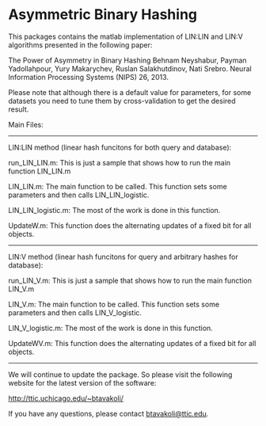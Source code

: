 Asymmetric Binary Hashing
========
This packages contains the matlab implementation of LIN:LIN and LIN:V algorithms presented
in the following paper:

The Power of Asymmetry in Binary Hashing
Behnam Neyshabur, Payman Yadollahpour, Yury Makarychev, Ruslan Salakhutdinov, Nati Srebro.
Neural Information Processing Systems (NIPS) 26, 2013.

Please note that although there is a default value for parameters, for
some datasets you need to tune them by cross-validation to get the desired result.

Main Files:
**************

LIN:LIN method (linear hash funcitons for both query and database):

  run_LIN_LIN.m: This is just a sample that shows how to run the main function LIN_LIN.m

  LIN_LIN.m: The main function to be called. This function sets some parameters and then calls LIN_LIN_logistic.

  LIN_LIN_logistic.m: The most of the work is done in this function.

  UpdateW.m: This function does the alternating updates of a fixed bit for all objects.

**************

LIN:V method (linear hash funcitons for query and arbitrary hashes for
database):

  run_LIN_V.m: This is just a sample that shows how to run the main function LIN_V.m

  LIN_V.m: The main function to be called. This function sets some parameters and then calls LIN_V_logistic.

  LIN_V_logistic.m: The most of the work is done in this function.

  UpdateWV.m: This function does the alternating updates of a fixed bit for all objects.

**************

We will continue to update the package. So please visit the following website for the latest version of the software:

http://ttic.uchicago.edu/~btavakoli/

If you have any questions, please contact btavakoli@ttic.edu.
